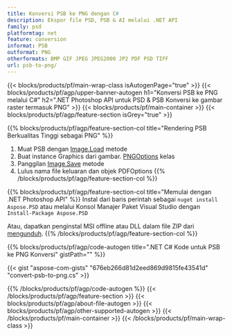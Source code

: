 ```yaml
---
title: Konversi PSB ke PNG dengan C#
description: Ekspor file PSD, PSB & AI melalui .NET API
family: psd
platformtag: net
feature: conversion
informat: PSB
outformat: PNG
otherformats: BMP GIF JPEG JPEG2000 JP2 PDF PSD TIFF
url: psb-to-png/
---
```


{{< blocks/products/pf/main-wrap-class isAutogenPage="true" >}}
{{< blocks/products/pf/agp/upper-banner-autogen h1="Konversi PSB ke PNG melalui C#" h2=".NET Photoshop API untuk PSD & PSB Konversi ke gambar raster termasuk PNG" >}}
{{< blocks/products/pf/main-container >}}
{{< blocks/products/pf/agp/feature-section isGrey="true" >}}

{{% blocks/products/pf/agp/feature-section-col title="Rendering PSB Berkualitas Tinggi sebagai PNG" %}}
1. Muat PSB dengan [Image.Load](https://apireference.aspose.com/psd/net/aspose.psd/image/methods/load/index) metode
1. Buat instance Graphics dari gambar. [PNGOptions](https://apireference.aspose.com/psd/net/aspose.psd.imageoptions/pngoptions) kelas
1. Panggilan [Image.Save](https://apireference.aspose.com/psd/net/aspose.psd/image/methods/save/index) metode
1. Lulus nama file keluaran dan objek PDFOptions
{{% /blocks/products/pf/agp/feature-section-col %}}

{{% blocks/products/pf/agp/feature-section-col title="Memulai dengan .NET Photoshop API" %}}
Instal dari baris perintah sebagai ```nuget install Aspose.PSD``` atau melalui Konsol Manajer Paket Visual Studio dengan ```Install-Package Aspose.PSD```

Atau, dapatkan penginstal MSI offline atau DLL dalam file ZIP dari [mengunduh](https://releases.aspose.com/psd/net).
{{% /blocks/products/pf/agp/feature-section-col %}}

{{% blocks/products/pf/agp/code-autogen title=".NET C# Kode untuk PSB ke PNG Konversi" gistPath="" %}}

{{< gist "aspose-com-gists" "676eb266d81d2eed869d9815fe43541d" "convert-psb-to-png.cs" >}}

{{% /blocks/products/pf/agp/code-autogen %}}
{{< /blocks/products/pf/agp/feature-section >}}
{{< blocks/products/pf/agp/about-file-autogen >}}
{{< blocks/products/pf/agp/other-supported-autogen >}}
{{< /blocks/products/pf/main-container >}}
{{< /blocks/products/pf/main-wrap-class >}}
